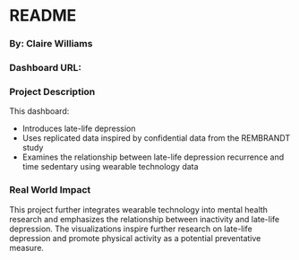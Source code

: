 # README

### By: Claire Williams

### Dashboard URL: 

### Project Description

This dashboard:

- Introduces late-life depression
- Uses replicated data inspired by confidential data from the REMBRANDT study
- Examines the relationship between late-life depression recurrence and time sedentary using wearable technology data  

### Real World Impact

This project further integrates wearable technology into mental health research and emphasizes the relationship between inactivity and late-life depression.  The visualizations inspire further research on late-life depression and promote physical activity as a potential preventative measure. 
